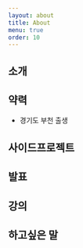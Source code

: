 ```yaml
---
layout: about
title: About
menu: true
order: 10
---
```


## 소개


## 약력

- 경기도 부천 출생

## 사이드프로젝트

## 발표


## 강의


## 하고싶은 말

